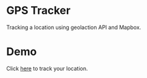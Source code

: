 # GPS Tracker
Tracking a location using geolaction API and Mapbox.

# Demo
Click [here](https://thelma-dev.github.io/gps-tracker/) to track your location.